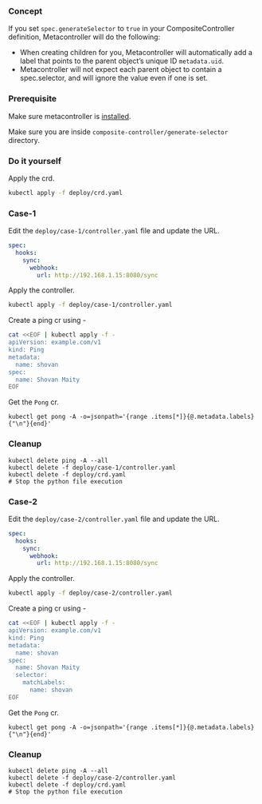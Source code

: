 ### Concept

If you set `spec.generateSelector` to `true` in your CompositeController definition, Metacontroller will do the following:

- When creating children for you, Metacontroller will automatically add a label that points to the parent object’s unique ID `metadata.uid`.
- Metacontroller will not expect each parent object to contain a spec.selector, and will ignore the value even if one is set.

### Prerequisite

Make sure metacontroller is [installed](https://github.com/shovanmaity/metacontroller-by-example/tree/master/metacontroller).

Make sure you are inside `composite-controller/generate-selector` directory.

### Do it yourself

Apply the crd.
```bash
kubectl apply -f deploy/crd.yaml
```

### Case-1

Edit the `deploy/case-1/controller.yaml` file and update the URL.
```yaml
spec:
  hooks:
    sync:
      webhook:
        url: http://192.168.1.15:8080/sync
```

Apply the controller.
```bash
kubectl apply -f deploy/case-1/controller.yaml
```

Create a ping cr using -
```bash
cat <<EOF | kubectl apply -f -
apiVersion: example.com/v1
kind: Ping
metadata:
  name: shovan
spec:
  name: Shovan Maity
EOF
```

Get the `Pong` cr.

```
kubectl get pong -A -o=jsonpath='{range .items[*]}{@.metadata.labels}{"\n"}{end}'
```

### Cleanup

```
kubectl delete ping -A --all
kubectl delete -f deploy/case-1/controller.yaml
kubectl delete -f deploy/crd.yaml
# Stop the python file execution
```

### Case-2

Edit the `deploy/case-2/controller.yaml` file and update the URL.
```yaml
spec:
  hooks:
    sync:
      webhook:
        url: http://192.168.1.15:8080/sync
```

Apply the controller.
```bash
kubectl apply -f deploy/case-2/controller.yaml
```

Create a ping cr using -
```bash
cat <<EOF | kubectl apply -f -
apiVersion: example.com/v1
kind: Ping
metadata:
  name: shovan
spec:
  name: Shovan Maity
  selector:
    matchLabels:
      name: shovan
EOF
```

Get the `Pong` cr.
```
kubectl get pong -A -o=jsonpath='{range .items[*]}{@.metadata.labels}{"\n"}{end}'
```

### Cleanup

```
kubectl delete ping -A --all
kubectl delete -f deploy/case-2/controller.yaml
kubectl delete -f deploy/crd.yaml
# Stop the python file execution
```
